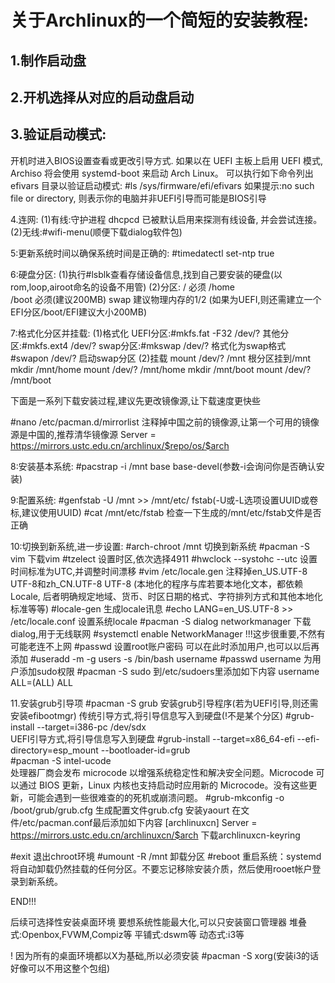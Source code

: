 关于Archlinux的一个简短的安装教程:
================================
1.制作启动盘
----------------
2.开机选择从对应的启动盘启动
----------------------------
3.验证启动模式:
------------------
开机时进入BIOS设置查看或更改引导方式.
如果以在 UEFI 主板上启用 UEFI 模式, Archiso 将会使用 systemd-boot 来启动 Arch Linux。
可以执行如下命令列出 efivars 目录以验证启动模式: 
#ls /sys/firmware/efi/efivars
如果提示:no such file or directory,
则表示你的电脑并非UEFI引导而可能是BIOS引导

4.连网:
(1)有线:守护进程 dhcpcd 已被默认启用来探测有线设备, 并会尝试连接。
(2)无线:#wifi-menu(顺便下载dialog软件包)

5:更新系统时间以确保系统时间是正确的:
#timedatectl set-ntp true

6:硬盘分区:
(1)执行#lsblk查看存储设备信息,找到自己要安装的硬盘(以rom,loop,airoot命名的设备不用管)
(2)分区:
/	必须
/home	
/boot	必须(建议200MB)
swap	建议物理内存的1/2
(如果为UEFI,则还需建立一个EFI分区/boot/EFI建议大小200MB)

7:格式化分区并挂载:
(1)格式化
UEFI分区:#mkfs.fat -F32 /dev/?
其他分区:#mkfs.ext4 /dev/?
swap分区:#mkswap /dev/?	格式化为swap格式
	#swapon /dev/?	启动swap分区
(2)挂载
mount /dev/? /mnt   根分区挂到/mnt
mkdir /mnt/home
mount /dev/? /mnt/home
mkdir /mnt/boot
mount /dev/? /mnt/boot


下面是一系列下载安装过程,建议先更改镜像源,让下载速度更快些

#nano /etc/pacman.d/mirrorlist
注释掉中国之前的镜像源,让第一个可用的镜像源是中国的,推荐清华镜像源
Server = https://mirrors.ustc.edu.cn/archlinux/$repo/os/$arch

8:安装基本系统:
#pacstrap -i /mnt base base-devel(参数-i会询问你是否确认安装)

9:配置系统:
#genfstab -U /mnt >> /mnt/etc/
fstab(-U或-L选项设置UUID或卷标,建议使用UUID)
#cat /mnt/etc/fstab		检查一下生成的/mnt/etc/fstab文件是否正确

10:切换到新系统,进一步设置:
#arch-chroot /mnt		切换到新系统
#pacman -S vim		下载vim
#tzelect			设置时区,依次选择4911
#hwclock --systohc --utc 	设置时间标准为UTC,并调整时间漂移
#vim /etc/locale.gen	注释掉en_US.UTF-8 UTF-8和zh_CN.UTF-8 UTF-8
(本地化的程序与库若要本地化文本，都依赖 Locale, 后者明确规定地域、货币、时区日期的格式、字符排列方式和其他本地化标准等等)
#locale-gen		生成locale讯息
#echo LANG=en_US.UTF-8 >> /etc/locale.conf	设置系统locale
#pacman -S dialog	networkmanager	下载dialog,用于无线联网
#systemctl enable NetworkManager   !!!这步很重要,不然有可能老连不上网
#passwd			设置root账户密码
可以在此时添加用户,也可以以后再添加
#useradd -m -g users -s /bin/bash username
#passwd username
为用户添加sudo权限
#pacman -S sudo 
到/etc/sudoers里添加如下内容
username ALL=(ALL) ALL

11.安装grub引导项
#pacman -S grub 		安装grub引导程序(若为UEFI引导,则还需安装efibootmgr)
传统引导方式,将引导信息写入到硬盘(!不是某个分区)
#grub-install --target=i386-pc /dev/sdx		
UEFI引导方式,将引导信息写入到硬盘
#grub-install --target=x86_64-efi --efi-directory=esp_mount --bootloader-id=grub     
#pacman -S intel-ucode	
处理器厂商会发布 microcode 以增强系统稳定性和解决安全问题。Microcode 可以通过 BIOS 更新，Linux 内核也支持启动时应用新的 Microcode。没有这些更新，可能会遇到一些很难查的的死机或崩溃问题。
#grub-mkconfig -o /boot/grub/grub.cfg	生成配置文件grub.cfg
安装yaourt
在文件/etc/pacman.conf最后添加如下内容
[archlinuxcn]
Server = https://mirrors.ustc.edu.cn/archlinuxcn/$arch
下载archlinuxcn-keyring

#exit			退出chroot环境
#umount -R /mnt		卸载分区
#reboot 			重启系统：systemd 将自动卸载仍然挂载的任何分区。不要忘记移除安装介质，然后使用rooet帐户登录到新系统。

END!!! 

后续可选择性安装桌面环境
要想系统性能最大化,可以只安装窗口管理器
堆叠式:Openbox,FVWM,Compiz等
平铺式:dswm等
动态式:i3等

! 因为所有的桌面环境都以X为基础,所以必须安装
#pacman -S xorg(安装i3的话好像可以不用这整个包组)

